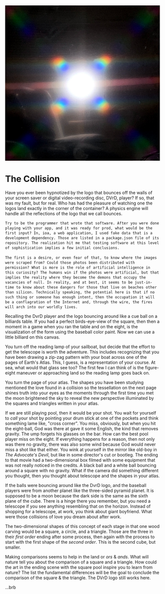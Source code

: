 ![centerfold / lolphotos / assets how-to](centerfold/lol-photos/assets/the-collision.jpg)

# The Collision

Have you ever been hypnotized by the logo that bounces off the walls of your screen saver or digital video-recording disc, DVrD, player? If so, that was my fault, but for real. Who has had the pleasure of watching one the logos land exactly in the corner of the container? A physics engine will handle all the reflections of the logo that we call bounces.

```side-quest
Try to be the programmer that wrote that software. After you were done playing with your app, and it was ready for prod, what would be the first input? In, ioa, a web application, I used fake data that is a development dependency. Those are listed in a package.json file of its repository. The realization hit me that testing software at this level of sophistication implies a few initial conclusions.

The first is a desire, or even fear of that, to know where the images were scraped from? Could those photos been distributed with permission? What is more is the role of artificial intelligence in this curiosity? The humans win if the photos were artificial, but that implies the reality where they become the demons that occupy the vacancies of null. In reality, and at best, it seems to be just-in-time to know about these dangers for those that live on beaches other than silicon. Technically speaking, the potential here is that if no such thing or someone has enough intent, then the occupation it will be a conflagration of the Internet and, through the wire, the fires will arch into our worldly lives.
```

Recalling the DvrD player and the logo bouncing around like a cue ball on a billiards table. If you had a perfect birds-eye-view of the square, then then a moment in a game when you ran the table and on the eight, is the visualization of the form using the baseball color paint. Now we can use a little billiard on this canvas.

You turn off the reading lamp of your sailboat, but decide that the effort to get the telescope is worth the adventure. This includes recognizing that you have been drawing a zip-zag pattern with your boat across one of the pages of Earth's Atlas. This, I guess, is a representation of your course. At sea, what would that glass see too? The first few I can think of is the figure-eight maneuver or approaching land so the reading lamp goes back on.

You turn the page of your atlas. The shapes you have been studying mentioned the love found in a collision so the tessellation on the next page shines truth into your eyes as the moments through the first time you met the moon brightened the sky to reveal the new perspective illuminated by the squares and triangles written in your atlas.

If we are still playing pool, then it would be your shot. You wait for yourself to _call_ your shot by pointing your drum stick at one of the pockets and think something lame like, "cross corner". You miss, obviously, but when you hit the eight-ball, God was there at gave it some English, the kind that removes gravity. The ump forgets his glasses on the bar. How can the best pool player miss on the eight. If everything happens for a reason, then not only was there no gravity, there was also some wind because God would never miss a shot like that either. You wink at yourself in the mirror like old-boy in _The Advocate's Devil_, but like in some director's cut or bootleg. The ending to that movie had a two-dimensional box filmed with some equipment that was not really noticed in the credits. A black ball and a white ball bouncing around a square with no gravity. What if the camera did something different you thought, then you thought about telescope and the shapes in your atlas.

If the balls were bouncing around like the DvrD logo, and the baseball players were from another planet like the three-sided pyramid planet. It is supposed to be a moon because the dark side is the same as the sixth plane of the cube. There is a hinge there you remember, but you need a telescope if you see anything resembling that on the horizon. Instead of shopping for a telescope, at work, you think about giant boyfriend. What were those collisions of love you dream about after work.

The two-dimensional shapes of this concept of each stage in that one wood carving would be a square, a circle, and a triangle. Those are the three in their _first order_ ending after some process, then again with the process to start with the first shape of the _second order_. This is the second cube, but smaller.

Making comparisons seems to help in the land or _ors_ & _ands_. What will nature tell you about the comparison of a square and a triangle. How could the art in the ending scene with the square pool inspire you to learn from nature? The list the fundamental differences will be the goal to conclude the comparison of the square & the triangle. The DVrD logo still works here.

...brb
